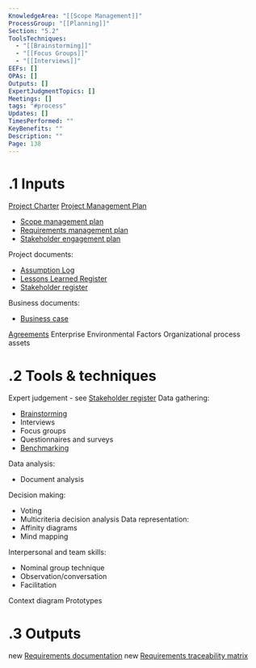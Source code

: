 ```yaml
---
KnowledgeArea: "[[Scope Management]]"
ProcessGroup: "[[Planning]]"
Section: "5.2"
ToolsTechniques:
  - "[[Brainstorming]]"
  - "[[Focus Groups]]"
  - "[[Interviews]]"
EEFs: []
OPAs: []
Outputs: []
ExpertJudgmentTopics: []
Meetings: []
tags: "#process"
Updates: []
TimesPerformed: ""
KeyBenefits: ""
Description: ""
Page: 138
---
```

# .1 Inputs
[Project Charter](Project%20Charter.md)
[Project Management Plan](Project%20Management%20Plan.md)
* [Scope management plan](Scope%20management%20plan.md)
* [Requirements management plan](Requirements%20management%20plan.md)
* [Stakeholder engagement plan](Stakeholder%20engagement%20plan.md)


Project documents:
* [Assumption Log](Assumption%20Log.md)
* [Lessons Learned Register](Lessons%20Learned%20Register.md)
* [Stakeholder register](Stakeholder%20register.md)

Business documents:
* [Business case](Business%20case.md)

[Agreements](Agreements.md)
Enterprise Environmental Factors
Organizational process assets

# .2 Tools & techniques
Expert judgement - see [Stakeholder register](Stakeholder%20register.md)
Data gathering:
* [Brainstorming](Brainstorming.md)
* Interviews
* Focus groups
* Questionnaires and surveys
* [Benchmarking](Benchmarking.md)

Data analysis:
* Document analysis

Decision making:
* Voting
* Multicriteria decision analysis
Data representation:
* Affinity diagrams
* Mind mapping

Interpersonal and team skills:
* Nominal group technique
* Observation/conversation
* Facilitation

Context diagram
Prototypes

# .3 Outputs
new [Requirements documentation](Requirements%20documentation.md)
new [Requirements traceability matrix](Requirements%20traceability%20matrix.md)


